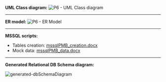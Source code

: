 **UML Class diagram:**
![P6 - UML Class diagram](https://user-images.githubusercontent.com/73825553/211019055-036980a6-da8c-48da-8385-6aeee2481cf0.jpeg)

------------------------

**ER model:**
![P6 - ER Model](https://user-images.githubusercontent.com/73825553/211019137-f86ea648-0a57-4750-b989-dd9cd328c306.jpeg)

------------------------

**MSSQL scripts:**
- Tables creation: [mssqlPMB_creation.docx](https://github.com/artificialideas/PayMyBuddy/files/10200426/mssqlPMB_creation.docx)
- Mock data: [mssqlPMB_data.docx](https://github.com/artificialideas/PayMyBuddy/files/10200427/mssqlPMB_data.docx)

------------------------

**Generated Relational DB Schema diagram:**

![generated-dbSchemaDiagram](https://user-images.githubusercontent.com/73825553/207828536-2a30c6ce-7437-42a4-8eb5-fd0dbe7b3761.png)
